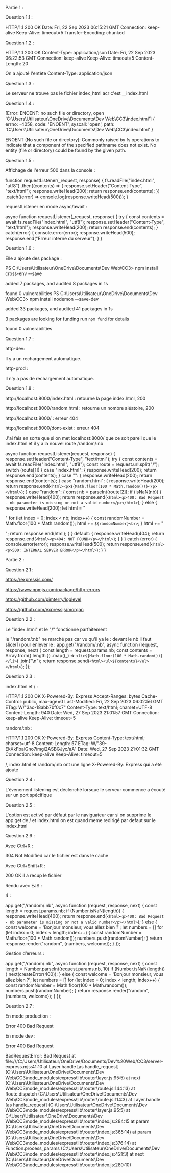 Partie 1 :

Question 1.1 :

HTTP/1.1 200 OK
Date: Fri, 22 Sep 2023 06:15:21 GMT
Connection: keep-alive
Keep-Alive: timeout=5
Transfer-Encoding: chunked


Question 1.2 :

HTTP/1.1 200 OK
Content-Type: application/json
Date: Fri, 22 Sep 2023 06:22:53 GMT
Connection: keep-alive
Keep-Alive: timeout=5
Content-Length: 20

On a ajouté l'entête Content-Type: application/json


Question 1.3 :

Le serveur ne trouve pas le fichier index_html acr c'est __index.html 


Question 1.4 :

[Error: ENOENT: no such file or directory, open 'C:\Users\Utilisateur\OneDrive\Documents\Dev Web\CC3\index.html'] {
  errno: -4058,
  code: 'ENOENT',
  syscall: 'open',
  path: 'C:\\Users\\Utilisateur\\OneDrive\\Documents\\Dev Web\\CC3\\index.html'
}

ENOENT (No such file or directory): Commonly raised by fs operations to indicate that a component of the specified pathname does not exist. No entity (file or directory) could be found by the given path.


Question 1.5 :

Affichage de l'erreur 500 dans la console :

function requestListener(_request, response) {
  fs.readFile("index.html", "utf8")
    .then((contents) => {
      response.setHeader("Content-Type", "text/html");
      response.writeHead(200);
      return response.end(contents);
    })
    .catch((error) => console.log(response.writeHead(500)));
}

requestListener en mode async/await :

async function requestListener(_request, response) {
    try {
        const contents = await fs.readFile("index.html", "utf8");
        response.setHeader("Content-Type", "text/html");
        response.writeHead(200);
        return response.end(contents);
    } catch(error) {
        console.error(error);
        response.writeHead(500);
        response.end("Erreur interne du serveur");
    }
}


Question 1.6 :

Elle a ajouté des package :

PS C:\Users\Utilisateur\OneDrive\Documents\Dev Web\CC3> npm install cross-env --save

added 7 packages, and audited 8 packages in 1s

found 0 vulnerabilities
PS C:\Users\Utilisateur\OneDrive\Documents\Dev Web\CC3> npm install nodemon --save-dev

added 33 packages, and audited 41 packages in 1s

3 packages are looking for funding
  run `npm fund` for details

found 0 vulnerabilities


Question 1.7 :

http-dev:

Il y a un rechargement automatique.

http-prod :

Il n'y a pas de rechargement automatique.


Question 1.8 :

http://localhost:8000/index.html : retourne la page index.html, 200

http://localhost:8000/random.html : retourne un nombre aléatoire, 200

http://localhost:8000/ : erreur 404

http://localhost:8000/dont-exist : erreur 404


J'ai fais en sorte que si on met localhost:8000/ que ce soit pareil que le index.html et il y a la nouvel route /random/:nb

async function requestListener(request, response) {
    response.setHeader("Content-Type", "text/html");
    try {
      const contents = await fs.readFile("index.html", "utf8");
      const route = request.url.split("/");
      switch (route[1]) {
        case "index.html": {
          response.writeHead(200);
          return response.end(contents);
        }
        case "": {
          response.writeHead(200);
          return response.end(contents);
        }
        case "random.html": {
          response.writeHead(200);
          return response.end(`<html><p>${Math.floor(100 * Math.random())}</p></html>`);
        }
        case "random": {
          const nb = parseInt(route[2]);
          if (isNaN(nb)) {
            response.writeHead(400);
            return response.end(`<html><p>400: Bad Request - nb parameter is missing or not a valid number</p></html>`);
          } else {
            response.writeHead(200);
            let html = "<html><p>"
            for (let index = 0; index < nb; index++) {
              const randomNumber = Math.floor(100 * Math.random());
              html += `${randomNumber}<br>`;
            }
            html += "</p></html>";
            return response.end(html);
          }
        }
        default: {
          response.writeHead(404);
          return response.end(`<html><p>404: NOT FOUND</p></html>`);
        }
      }
    } catch (error) {
      console.error(error);
      response.writeHead(500);
      return response.end(`<html><p>500: INTERNAL SERVER ERROR</p></html>`);
    }
}

Partie 2 :

Question 2.1 :

https://expressjs.com/

https://www.npmjs.com/package/http-errors

https://github.com/pimterry/loglevel

https://github.com/expressjs/morgan


Question 2.2 :

Le "index.html" et le "/" fonctionne parfaitement 

le "/random/:nb" ne marché pas car vu qu'il ya le : devant le nb il faut slice(1) pour enlever le :
app.get("/random/:nb", async function (request, response, next) {
  const length = request.params.nb;
  const contents = Array.from({ length })
    .map((_) => `<li>${Math.floor(100 * Math.random())}</li>`)
    .join("\n");
  return response.send(`<html><ul>${contents}</ul></html>`);
});


Question 2.3 :

index.html et / :

HTTP/1.1 200 OK
X-Powered-By: Express
Accept-Ranges: bytes
Cache-Control: public, max-age=0
Last-Modified: Fri, 22 Sep 2023 06:02:56 GMT
ETag: W/"3ac-18abb7bf0c7"
Content-Type: text/html; charset=UTF-8
Content-Length: 940
Date: Wed, 27 Sep 2023 21:01:57 GMT
Connection: keep-alive
Keep-Alive: timeout=5

random/:nb :

HTTP/1.1 200 OK
X-Powered-By: Express
Content-Type: text/html; charset=utf-8
Content-Length: 57
ETag: W/"39-EkXkFbaiGno7imgi2ASBGJyc/aA"
Date: Wed, 27 Sep 2023 21:01:32 GMT
Connection: keep-alive
Keep-Alive: timeout=5

/, index.html et random/:nb ont une ligne X-Powered-By: Express qui a été ajouté


Question 2.4 :

L'événement listening est déclenché lorsque le serveur commence a écouté sur un port spécifique


Question 2.5 :

L'option est activé par défaut par le naviguateur car si on supprime le app.get de / et index.html on est quand meme redirigé par defaut sur le index.html

Question 2.6 :

Avec Ctrl+R :

304 Not Modified car le fichier est dans le cache

Avec Ctrl+Shift+R :

200 OK il a recup le fichier


Rendu avec EJS :

4 :

app.get("/random/:nb", async function (request, response, next) {
  const length = request.params.nb;
  if (Number.isNaN(length)) {
    response.writeHead(400);
    return response.end(`<html><p>400: Bad Request - nb parameter is missing or not a valid number</p></html>`);
  } else {
    const welcome = 'Bonjour monsieur, vous allez bien ?';
    let numbers = []
    for (let index = 0; index < length; index++) {
      const randomNumber = Math.floor(100 * Math.random());
      numbers.push(randomNumber);
    }
    return response.render("random", {numbers, welcome});
  }
});

Gestion d’erreurs :

app.get("/random/:nb", async function (request, response, next) {
  const length = Number.parseInt(request.params.nb, 10)
  if (Number.isNaN(length)) {
    next(createError(400));
  } else {
    const welcome = 'Bonjour monsieur, vous allez bien ?';
    let numbers = []
    for (let index = 0; index < length; index++) {
      const randomNumber = Math.floor(100 * Math.random());
      numbers.push(randomNumber);
    }
    return response.render("random", {numbers, welcome});
  }
});


Question 2.7 :

En mode production :

Error 400
Bad Request

En mode dev :

Error 400
Bad Request

BadRequestError: Bad Request
    at file:///C:/Users/Utilisateur/OneDrive/Documents/Dev%20Web/CC3/server-express.mjs:41:10
    at Layer.handle [as handle_request] (C:\Users\Utilisateur\OneDrive\Documents\Dev Web\CC3\node_modules\express\lib\router\layer.js:95:5)
    at next (C:\Users\Utilisateur\OneDrive\Documents\Dev Web\CC3\node_modules\express\lib\router\route.js:144:13)
    at Route.dispatch (C:\Users\Utilisateur\OneDrive\Documents\Dev Web\CC3\node_modules\express\lib\router\route.js:114:3)
    at Layer.handle [as handle_request] (C:\Users\Utilisateur\OneDrive\Documents\Dev Web\CC3\node_modules\express\lib\router\layer.js:95:5)
    at C:\Users\Utilisateur\OneDrive\Documents\Dev Web\CC3\node_modules\express\lib\router\index.js:284:15
    at param (C:\Users\Utilisateur\OneDrive\Documents\Dev Web\CC3\node_modules\express\lib\router\index.js:365:14)
    at param (C:\Users\Utilisateur\OneDrive\Documents\Dev Web\CC3\node_modules\express\lib\router\index.js:376:14)
    at Function.process_params (C:\Users\Utilisateur\OneDrive\Documents\Dev Web\CC3\node_modules\express\lib\router\index.js:421:3)
    at next (C:\Users\Utilisateur\OneDrive\Documents\Dev Web\CC3\node_modules\express\lib\router\index.js:280:10)